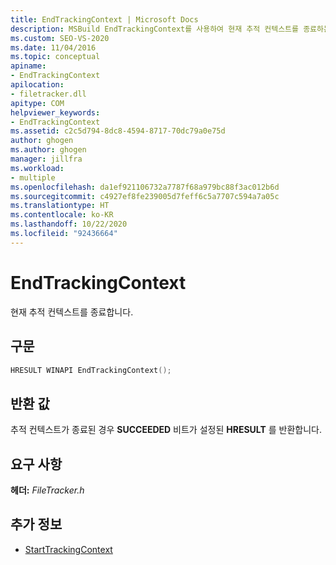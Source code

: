 ```yaml
---
title: EndTrackingContext | Microsoft Docs
description: MSBuild EndTrackingContext를 사용하여 현재 추적 컨텍스트를 종료하는 구문, 반환 값, 요구 사항을 알아봅니다.
ms.custom: SEO-VS-2020
ms.date: 11/04/2016
ms.topic: conceptual
apiname:
- EndTrackingContext
apilocation:
- filetracker.dll
apitype: COM
helpviewer_keywords:
- EndTrackingContext
ms.assetid: c2c5d794-8dc8-4594-8717-70dc79a0e75d
author: ghogen
ms.author: ghogen
manager: jillfra
ms.workload:
- multiple
ms.openlocfilehash: da1ef921106732a7787f68a979bc88f3ac012b6d
ms.sourcegitcommit: c4927ef8fe239005d7feff6c5a7707c594a7a05c
ms.translationtype: HT
ms.contentlocale: ko-KR
ms.lasthandoff: 10/22/2020
ms.locfileid: "92436664"
---
```

# <a name="endtrackingcontext"></a>EndTrackingContext

현재 추적 컨텍스트를 종료합니다.

## <a name="syntax"></a>구문

```cpp
HRESULT WINAPI EndTrackingContext();
```

## <a name="return-value"></a>반환 값

추적 컨텍스트가 종료된 경우 **SUCCEEDED** 비트가 설정된 **HRESULT** 를 반환합니다.

## <a name="requirements"></a>요구 사항

**헤더:** *FileTracker.h*

## <a name="see-also"></a>추가 정보

- [StartTrackingContext](../msbuild/starttrackingcontext.md)
